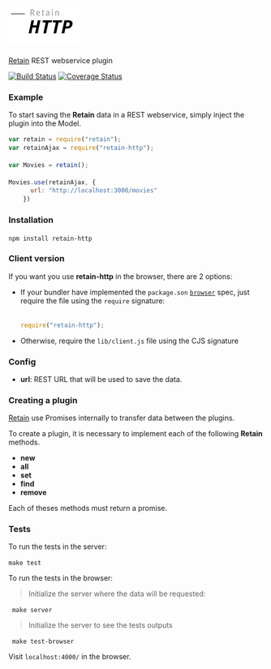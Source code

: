 ![retain-http](assets/logo.jpg)
===========

[Retain](https://github.com/retain/retain) REST webservice plugin

[![Build Status](https://travis-ci.org/retain/retain-http.png?branch=master)](https://travis-ci.org/retain/retain-http) [![Coverage Status](http://coveralls.io/repos/retain/retain-http/badge.png)](https://coveralls.io/r/retain/retain-http)

### Example

To start saving the __Retain__ data in a REST webservice, simply inject the plugin into the Model.

``` javascript
var retain = require("retain");
var retainAjax = require("retain-http");

var Movies = retain();

Movies.use(retainAjax, {
      url: "http://localhost:3000/movies"
    })
```

### Installation

`npm install retain-http`

### Client version

If you want you use __retain-http__ in the browser, there are 2 options:

* If your bundler have implemented the `package.son` [`browser`](https://gist.github.com/defunctzombie/4339901) spec, just require the file using the `require` signature:
  ``` javascript

  require("retain-http");
  ```
* Otherwise, require the `lib/client.js` file using the CJS signature

### Config

* __url__: REST URL that will be used to save the data.

### Creating a plugin

[Retain](https://github.com/giuliandrimba/retain) use Promises internally to transfer data between the plugins.

To create a plugin, it is necessary to implement each of the following __Retain__ methods.

* __new__
* __all__
* __set__
* __find__
* __remove__

Each of theses methods must return a promise.

### Tests

To run the tests in the server:

`make test`

To run the tests in the browser:

> Initialize the server where the data will be requested:

` make server`

> Initialize the server to see the tests outputs

` make test-browser`

Visit `localhost:4000/` in the browser.
